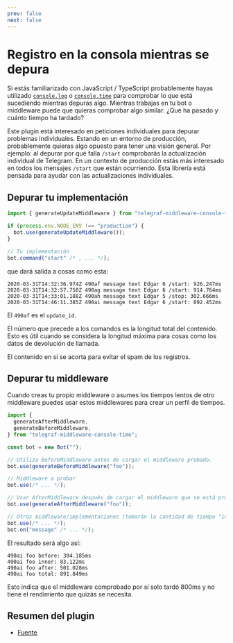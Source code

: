 ```yaml
---
prev: false
next: false
---
```


# Registro en la consola mientras se depura

Si estás familiarizado con JavaScript / TypeScript probablemente hayas utilizado
[`console.log`](https://developer.mozilla.org/en-US/docs/Web/API/console/log_static)
o
[`console.time`](https://developer.mozilla.org/en-US/docs/Web/API/console/time_static)
para comprobar lo que está sucediendo mientras depuras algo. Mientras trabajas
en tu bot o middleware puede que quieras comprobar algo similar: ¿Qué ha pasado
y cuánto tiempo ha tardado?

Este plugin está interesado en peticiones individuales para depurar problemas
individuales. Estando en un entorno de producción, probablemente quieras algo
opuesto para tener una visión general. Por ejemplo: al depurar por qué falla
`/start` comprobarás la actualización individual de Telegram. En un contexto de
producción estás más interesado en todos los mensajes `/start` que están
ocurriendo. Esta librería está pensada para ayudar con las actualizaciones
individuales.

## Depurar tu implementación

```ts
import { generateUpdateMiddleware } from "telegraf-middleware-console-time";

if (process.env.NODE_ENV !== "production") {
  bot.use(generateUpdateMiddleware());
}

// Tu implementación
bot.command("start" /* , ... */);
```

que dará salida a cosas como esta:

```text
2020-03-31T14:32:36.974Z 490af message text Edgar 6 /start: 926.247ms
2020-03-31T14:32:57.750Z 490ag message text Edgar 6 /start: 914.764ms
2020-03-31T14:33:01.188Z 490ah message text Edgar 5 /stop: 302.666ms
2020-03-31T14:46:11.385Z 490ai message text Edgar 6 /start: 892.452ms
```

El `490af` es el `update_id`.

El número que precede a los comandos es la longitud total del contenido. Esto es
útil cuando se considera la longitud máxima para cosas como los datos de
devolución de llamada.

El contenido en sí se acorta para evitar el spam de los registros.

## Depurar tu middleware

Cuando creas tu propio middleware o asumes los tiempos lentos de otro middleware
puedes usar estos middlewares para crear un perfil de tiempos.

```ts
import {
  generateAfterMiddleware,
  generateBeforeMiddleware,
} from "telegraf-middleware-console-time";

const bot = new Bot("");

// Utiliza BeforeMiddleware antes de cargar el middleware probado.
bot.use(generateBeforeMiddleware("foo"));

// Middleware a probar
bot.use(/* ... */);

// Usar AfterMiddleware después de cargar el middleware que se está probando (con la misma etiqueta).
bot.use(generateAfterMiddleware("foo"));

// Otros middleware/implementaciones (tomarán la cantidad de tiempo "interna" cuando se usen).
bot.use(/* ... */);
bot.on("message" /* ... */);
```

El resultado será algo así:

```text
490ai foo before: 304.185ms
490ai foo inner: 83.122ms
490ai foo after: 501.028ms
490ai foo total: 891.849ms
```

Esto indica que el middleware comprobado por sí solo tardó 800ms y no tiene el
rendimiento que quizás se necesita.

## Resumen del plugin

- [Fuente](https://github.com/EdJoPaTo/telegraf-middleware-console-time)
